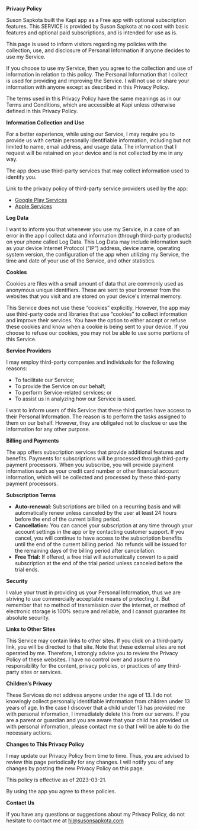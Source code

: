 
**Privacy Policy**

Suson Sapkota built the Kapi app as a Free app with optional subscription features. This SERVICE is provided by Suson Sapkota at no cost with basic features and optional paid subscriptions, and is intended for use as is.

This page is used to inform visitors regarding my policies with the collection, use, and disclosure of Personal Information if anyone decides to use my Service.

If you choose to use my Service, then you agree to the collection and use of information in relation to this policy. The Personal Information that I collect is used for providing and improving the Service. I will not use or share your information with anyone except as described in this Privacy Policy.

The terms used in this Privacy Policy have the same meanings as in our Terms and Conditions, which are accessible at Kapi unless otherwise defined in this Privacy Policy.

**Information Collection and Use**

For a better experience, while using our Service, I may require you to provide us with certain personally identifiable information, including but not limited to name, email address, and usage data. The information that I request will be retained on your device and is not collected by me in any way.

The app does use third-party services that may collect information used to identify you.

Link to the privacy policy of third-party service providers used by the app:

* [Google Play Services](https://www.google.com/policies/privacy/)
* [Apple Services](https://www.apple.com/legal/privacy/)

**Log Data**

I want to inform you that whenever you use my Service, in a case of an error in the app I collect data and information (through third-party products) on your phone called Log Data. This Log Data may include information such as your device Internet Protocol (“IP”) address, device name, operating system version, the configuration of the app when utilizing my Service, the time and date of your use of the Service, and other statistics.

**Cookies**

Cookies are files with a small amount of data that are commonly used as anonymous unique identifiers. These are sent to your browser from the websites that you visit and are stored on your device's internal memory.

This Service does not use these “cookies” explicitly. However, the app may use third-party code and libraries that use “cookies” to collect information and improve their services. You have the option to either accept or refuse these cookies and know when a cookie is being sent to your device. If you choose to refuse our cookies, you may not be able to use some portions of this Service.

**Service Providers**

I may employ third-party companies and individuals for the following reasons:

* To facilitate our Service;
* To provide the Service on our behalf;
* To perform Service-related services; or
* To assist us in analyzing how our Service is used.

I want to inform users of this Service that these third parties have access to their Personal Information. The reason is to perform the tasks assigned to them on our behalf. However, they are obligated not to disclose or use the information for any other purpose.

**Billing and Payments**

The app offers subscription services that provide additional features and benefits. Payments for subscriptions will be processed through third-party payment processors. When you subscribe, you will provide payment information such as your credit card number or other financial account information, which will be collected and processed by these third-party payment processors.

**Subscription Terms**

* **Auto-renewal:** Subscriptions are billed on a recurring basis and will automatically renew unless canceled by the user at least 24 hours before the end of the current billing period.
* **Cancellation:** You can cancel your subscription at any time through your account settings in the app or by contacting customer support. If you cancel, you will continue to have access to the subscription benefits until the end of the current billing period. No refunds will be issued for the remaining days of the billing period after cancellation.
* **Free Trial:** If offered, a free trial will automatically convert to a paid subscription at the end of the trial period unless canceled before the trial ends.

**Security**

I value your trust in providing us your Personal Information, thus we are striving to use commercially acceptable means of protecting it. But remember that no method of transmission over the internet, or method of electronic storage is 100% secure and reliable, and I cannot guarantee its absolute security.

**Links to Other Sites**

This Service may contain links to other sites. If you click on a third-party link, you will be directed to that site. Note that these external sites are not operated by me. Therefore, I strongly advise you to review the Privacy Policy of these websites. I have no control over and assume no responsibility for the content, privacy policies, or practices of any third-party sites or services.

**Children’s Privacy**

These Services do not address anyone under the age of 13. I do not knowingly collect personally identifiable information from children under 13 years of age. In the case I discover that a child under 13 has provided me with personal information, I immediately delete this from our servers. If you are a parent or guardian and you are aware that your child has provided us with personal information, please contact me so that I will be able to do the necessary actions.

**Changes to This Privacy Policy**

I may update our Privacy Policy from time to time. Thus, you are advised to review this page periodically for any changes. I will notify you of any changes by posting the new Privacy Policy on this page.

This policy is effective as of 2023-03-21.

By using the app you agree to these policies.

**Contact Us**

If you have any questions or suggestions about my Privacy Policy, do not hesitate to contact me at hi@susonsapkota.com
